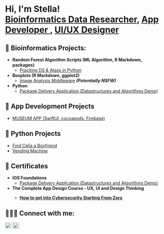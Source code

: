 <h1>Hi, I'm Stella! <br/><a href="https://www.lablabella.com">Bioinformatics Data Researcher</a>, <a href="https://stella-lo.webflow.io/work/museumapp"> App Developer </a>, <a href="https://www.youtube.com/c/joshmadakor">UI/UX Designer</a></h1>

<h2>🧬 Bioinformatics Projects:</h2>

- <b>Random Forest Algorithm Scripts (ML Algorithm, R Markdown, packages) </b>
  - [Praciting DS & Algos in Python](https://github.com/joshmadakor1/Algorithms-Practice)
- <b>Boxplots (R Markdown, ggplot2)</b>
  - [Image Analysis Middleware](https://github.com/joshmadakor1/4chan-Image-Analysis-Middleware-C964) <b><i>(Potentially NSFW)</b></i>
- <b>Python</b>
  - [Package Delivery Application (Datastructures and Algorithms Demo)](https://github.com/joshmadakor1/Package-Delivery-Pathfinding-Algorithm)

<h2>📱 App Development Projects </h2>

- [MUSEUM APP (SwiftUI, cocoapods, Firebase)](https://github.com/joshmadakor1/Package-Delivery-Pathfinding-Algorithm](https://github.com/stellalo/Museum2022/tree/main))

<h2>🐍 Python Projects </h2>

- [Find Celia a Boyfriend](https://github.com/joshmadakor1/Package-Delivery-Pathfinding-Algorithm)
- [Vending Machine](https://www.youtube.com/watch?v=a83ASGn_V_s)

  
<h2>📜 Certificates </h2>

- <b>iOS Foundations</b>
  - [Package Delivery Application (Datastructures and Algorithms Demo)](https://github.com/joshmadakor1/Package-Delivery-Pathfinding-Algorithm)
- <b>The Complete App Design Course - UX, UI and Design Thinking<b>
  - [How to get into Cybersecurity Starting From Zero](https://www.youtube.com/watch?v=a83ASGn_V_s)

  
<h2> 👩🏻‍💻 Connect with me:</h2>

[<img align="left" alt="JoshMadakor | LinkedIn" width="22px" src="https://cdn.jsdelivr.net/npm/simple-icons@v3/icons/linkedin.svg" />][linkedin]
[<img align="left" alt="JoshMadakor | LinkedIn" width="22px" src="https://cdn.jsdelivr.net/npm/simple-icons@v3/icons/linkedin.svg" />][linkedin]

[linkedin]: [https://linkedin.com/in/joshmadakor](https://www.linkedin.com/in/stella-l-5646b5b9/)
[linkedin]: https://linkedin.com/in/joshmadakor

<!--
**joshmadakor1/joshmadakor1** is a ✨ _special_ ✨ repository because its `README.md` (this file) appears on your GitHub profile.

Here are some ideas to get you started:

- 🔭 I’m currently working on ...
- 🌱 I’m currently learning ...
- 👯 I’m looking to collaborate on ...
- 🤔 I’m looking for help with ...
- 💬 Ask me about ...
- 📫 How to reach me: ...
- 😄 Pronouns: ...
- ⚡ Fun fact: ...
-->
